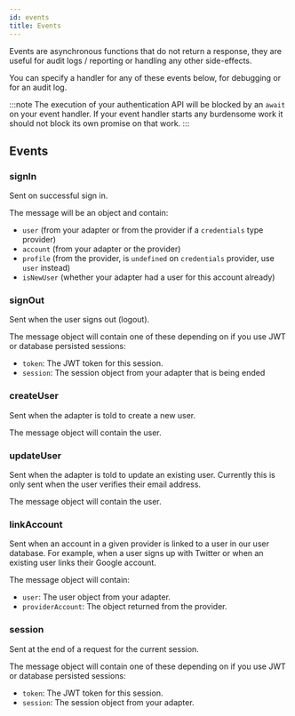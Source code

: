 ```yaml
---
id: events
title: Events
---
```


Events are asynchronous functions that do not return a response, they are useful for audit logs / reporting or handling any other side-effects.

You can specify a handler for any of these events below, for debugging or for an audit log.

:::note
The execution of your authentication API will be blocked by an `await` on your event handler. If your event handler starts any burdensome work it should not block its own promise on that work.
:::

## Events

### signIn

Sent on successful sign in.

The message will be an object and contain:

- `user` (from your adapter or from the provider if a `credentials` type provider)
- `account` (from your adapter or the provider)
- `profile` (from the provider, is `undefined` on `credentials` provider, use `user` instead)
- `isNewUser` (whether your adapter had a user for this account already)

### signOut

Sent when the user signs out (logout).

The message object will contain one of these depending on if you use JWT or database persisted sessions:

- `token`: The JWT token for this session.
- `session`: The session object from your adapter that is being ended

### createUser

Sent when the adapter is told to create a new user.

The message object will contain the user.

### updateUser

Sent when the adapter is told to update an existing user. Currently this is only sent when the user verifies their email address.

The message object will contain the user.

### linkAccount

Sent when an account in a given provider is linked to a user in our user database. For example, when a user signs up with Twitter or when an existing user links their Google account.

The message object will contain:

- `user`: The user object from your adapter.
- `providerAccount`: The object returned from the provider.

### session

Sent at the end of a request for the current session.

The message object will contain one of these depending on if you use JWT or database persisted sessions:

- `token`: The JWT token for this session.
- `session`: The session object from your adapter.
